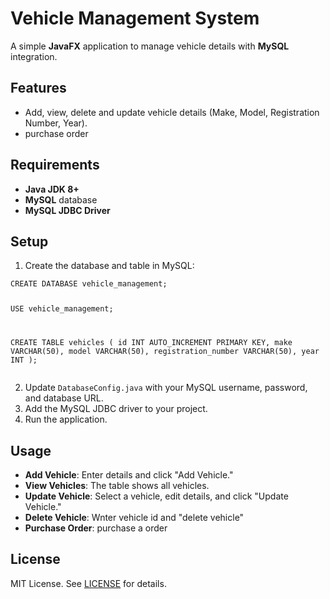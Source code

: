 <h1>Vehicle Management System</h1>

<p>A simple <strong>JavaFX</strong> application to manage vehicle details with <strong>MySQL</strong> integration.</p>

<h2>Features</h2>
<ul>
  <li>Add, view, delete and update vehicle details (Make, Model, Registration Number, Year).</li>
  <li>purchase order</li>
</ul>

<h2>Requirements</h2>
<ul>
  <li><strong>Java JDK 8+</strong></li>
  <li><strong>MySQL</strong> database</li>
  <li><strong>MySQL JDBC Driver</strong></li>
</ul>

<h2>Setup</h2>
<ol>
  <li>Create the database and table in MySQL:</li>
</ol>
<pre><code>CREATE DATABASE vehicle_management;

USE vehicle_management;

CREATE TABLE vehicles (
    id INT AUTO_INCREMENT PRIMARY KEY,
    make VARCHAR(50),
    model VARCHAR(50),
    registration_number VARCHAR(50),
    year INT
);
</code></pre>

<ol start="2">
  <li>Update <code>DatabaseConfig.java</code> with your MySQL username, password, and database URL.</li>
  <li>Add the MySQL JDBC driver to your project.</li>
  <li>Run the application.</li>
</ol>

<h2>Usage</h2>
<ul>
  <li><strong>Add Vehicle</strong>: Enter details and click "Add Vehicle."</li>
  <li><strong>View Vehicles</strong>: The table shows all vehicles.</li>
  <li><strong>Update Vehicle</strong>: Select a vehicle, edit details, and click "Update Vehicle."</li>
  <li><strong>Delete Vehicle</strong>: Wnter vehicle id and "delete vehicle"</li>
  <li><strong>Purchase Order</strong>: purchase a order</li>
</ul>

<h2>License</h2>
<p>MIT License. See <a href="LICENSE">LICENSE</a> for details.</p>
